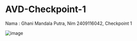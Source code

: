 # AVD-Checkpoint-1
Nama : Ghani Mandala Putra, Nim 2409116042, Checkpoint 1


![image](https://github.com/user-attachments/assets/387d3fd4-eeef-4b22-92a3-f0cdd1e87eae)

